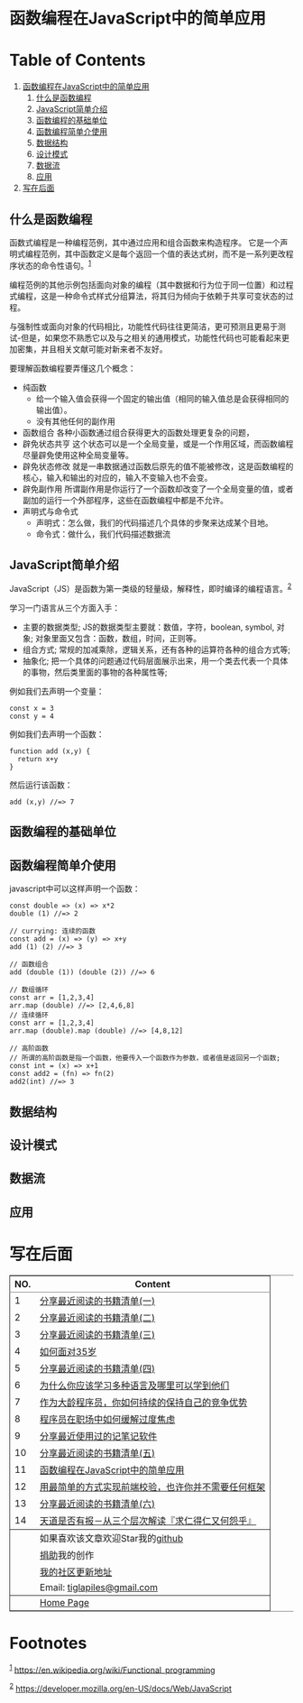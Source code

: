 

# 函数编程在JavaScript中的简单应用


# Table of Contents

1.  [函数编程在JavaScript中的简单应用](#org2fa8602)
    1.  [什么是函数编程](#orgd709772)
    2.  [JavaScript简单介绍](#org09f1114)
    3.  [函数编程的基础单位](#org146e824)
    4.  [函数编程简单介使用](#org7f74ddc)
    5.  [数据结构](#org2572529)
    6.  [设计模式](#orgc9ea786)
    7.  [数据流](#org9ac7537)
    8.  [应用](#orgbaf2d7a)
2.  [写在后面](#org2b6105f)


<a id="orgd709772"></a>

## 什么是函数编程

函数式编程是一种编程范例，其中通过应用和组合函数来构造程序。 它是一个声明式编程范例，其中函数定义是每个返回一个值的表达式树，而不是一系列更改程序状态的命令性语句。<sup><a id="fnr.1" class="footref" href="#fn.1" role="doc-backlink">1</a></sup>

编程范例的其他示例包括面向对象的编程（其中数据和行为位于同一位置）和过程式编程，这是一种命令式样式分组算法，将其归为倾向于依赖于共享可变状态的过程。

与强制性或面向对象的代码相比，功能性代码往往更简洁，更可预测且更易于测试-但是，如果您不熟悉它以及与之相关的通用模式，功能性代码也可能看起来更加密集，并且相关文献可能对新来者不友好。

要理解函数编程要弄懂这几个概念：

-   纯函数
    -   给一个输入值会获得一个固定的输出值（相同的输入值总是会获得相同的输出值）。
    -   没有其他任何的副作用
-   函数组合
    各种小函数通过组合获得更大的函数处理更复杂的问题，
-   辟免状态共亨
    这个状态可以是一个全局变量，或是一个作用区域，而函数编程尽量辟免使用这种全局变量等。
-   辟免状态修改
    就是一串数据通过函数后原先的值不能被修改，这是函数编程的核心，输入和输出的对应的，输入不变输入也不会变。
-   辟免副作用
    所谓副作用是你运行了一个函数却改变了一个全局变量的值，或者副加的运行一个外部程序，这些在函数编程中都是不允许。
-   声明式与命令式
    -   声明式：怎么做，我们的代码描述几个具体的步聚来达成某个目地。
    -   命令式：做什么，我们代码描述数据流


<a id="org09f1114"></a>

## JavaScript简单介绍

JavaScript（JS）是函数为第一类级的轻量级，解释性，即时编译的编程语言。<sup><a id="fnr.2" class="footref" href="#fn.2" role="doc-backlink">2</a></sup>

学习一门语言从三个方面入手：

-   主要的数据类型;
    JS的数据类型主要就：数值，字符，boolean, symbol, 对象; 对象里面又包含：函数，数组，时间，正则等。
-   组合方式;
    常规的加减乘除，逻辑关系，还有各种的运算符各种的组合方式等;
-   抽象化;
    把一个具体的问题通过代码层面展示出来，用一个类去代表一个具体的事物，然后类里面的事物的各种属性等;

例如我们去声明一个变量：

    const x = 3
    const y = 4

例如我们去声明一个函数：

    function add (x,y) {
      return x+y
    }

然后运行该函数：

    add (x,y) //=> 7


<a id="org146e824"></a>

## 函数编程的基础单位


<a id="org7f74ddc"></a>

## 函数编程简单介使用

javascript中可以这样声明一个函数：

    const double => (x) => x*2
    double (1) //=> 2
    
    // currying: 连续的函数
    const add = (x) => (y) => x+y
    add (1) (2) //=> 3
    
    // 函数组合
    add (double (1)) (double (2)) //=> 6
    
    // 数组循环
    const arr = [1,2,3,4]
    arr.map (double) //=> [2,4,6,8]
    // 连续循环
    const arr = [1,2,3,4]
    arr.map (double).map (double) //=> [4,8,12]
    
    // 高阶函数
    // 所谓的高阶函数是指一个函数，他要传入一个函数作为参数，或者值是返回另一个函数;
    const int = (x) => x+1
    const add2 = (fn) => fn(2)
    add2(int) //=> 3


<a id="org2572529"></a>

## 数据结构


<a id="orgc9ea786"></a>

## 设计模式


<a id="org9ac7537"></a>

## 数据流


<a id="orgbaf2d7a"></a>

## 应用


# 写在后面

<table border="2" cellspacing="0" cellpadding="6" rules="groups" frame="hsides">


<colgroup>
<col  class="org-right" />

<col  class="org-left" />
</colgroup>
<thead>
<tr>
<th scope="col" class="org-right">NO.</th>
<th scope="col" class="org-left">Content</th>
</tr>
</thead>

<tbody>
<tr>
<td class="org-right">1</td>
<td class="org-left"><a href="recent_reading.html">分享最近阅读的书籍清单(一)</a></td>
</tr>


<tr>
<td class="org-right">2</td>
<td class="org-left"><a href="recent_reading2.zh.html">分享最近阅读的书籍清单(二)</a></td>
</tr>


<tr>
<td class="org-right">3</td>
<td class="org-left"><a href="recent_reading3.zh.html">分享最近阅读的书籍清单(三)</a></td>
</tr>


<tr>
<td class="org-right">4</td>
<td class="org-left"><a href="../build_it/how_face_midnight.html">如何面对35岁</a></td>
</tr>


<tr>
<td class="org-right">5</td>
<td class="org-left"><a href="recent_reading4.zh.html">分享最近阅读的书籍清单(四)</a></td>
</tr>


<tr>
<td class="org-right">6</td>
<td class="org-left"><a href="../build_it/why_you_should_learn_several_programming_language_and_where_to_learn_them.html">为什么你应该学习多种语言及哪里可以学到他们</a></td>
</tr>


<tr>
<td class="org-right">7</td>
<td class="org-left"><a href="../build_it/older_developer.zh.html">作为大龄程序员，你如何持续的保持自己的竞争优势</a></td>
</tr>


<tr>
<td class="org-right">8</td>
<td class="org-left"><a href="../build_it/how_to_stop_caring.zh.html">程序员在职场中如何缓解过度焦虑</a></td>
</tr>


<tr>
<td class="org-right">9</td>
<td class="org-left"><a href="share_note_app.zh.html">分享最近使用过的记笔记软件</a></td>
</tr>


<tr>
<td class="org-right">10</td>
<td class="org-left"><a href="recent_reading5.zh.html">分享最近阅读的书籍清单(五)</a></td>
</tr>


<tr>
<td class="org-right">11</td>
<td class="org-left"><a href="functional-programming.html">函数编程在JavaScript中的简单应用</a></td>
</tr>


<tr>
<td class="org-right">12</td>
<td class="org-left"><a href="../build_it/vanillajs-validation.html">用最简单的方式实现前端校验，也许你并不需要任何框架</a></td>
</tr>


<tr>
<td class="org-right">13</td>
<td class="org-left"><a href="recent_reading6.zh.html">分享最近阅读的书籍清单(六)</a></td>
</tr>


<tr>
<td class="org-right">14</td>
<td class="org-left"><a href="../build_it/no_pain_no_gain.zh.html">天道是否有报－从三个层次解读『求仁得仁又何怨乎』</a></td>
</tr>
</tbody>

<tbody>
<tr>
<td class="org-right">&#xa0;</td>
<td class="org-left">如果喜欢该文章欢迎Star我的<a href="https://github.com/janegwaww/article">github</a></td>
</tr>


<tr>
<td class="org-right">&#xa0;</td>
<td class="org-left"><a href="https://paypal.me/janegwaww">捐助</a>我的创作</td>
</tr>


<tr>
<td class="org-right">&#xa0;</td>
<td class="org-left"><a href="https://v2ex.com/member/mascteen/topics">我的社区更新地址</a></td>
</tr>


<tr>
<td class="org-right">&#xa0;</td>
<td class="org-left">Email: <a href="mailto:tiglapiles@gmail.com">tiglapiles@gmail.com</a></td>
</tr>
</tbody>

<tbody>
<tr>
<td class="org-right">&#xa0;</td>
<td class="org-left"><a href="https://www.janegwaww.com">Home Page</a></td>
</tr>
</tbody>
</table>


# Footnotes

<sup><a id="fn.1" href="#fnr.1">1</a></sup> <https://en.wikipedia.org/wiki/Functional_programming>

<sup><a id="fn.2" href="#fnr.2">2</a></sup> <https://developer.mozilla.org/en-US/docs/Web/JavaScript>
